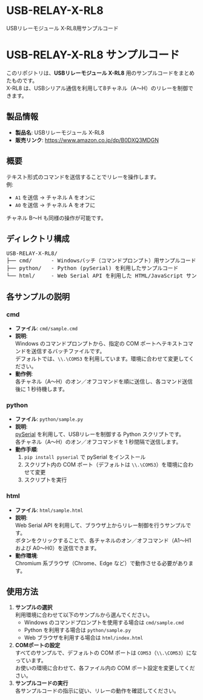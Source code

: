 # USB-RELAY-X-RL8
USBリレーモジュール X-RL8用サンプルコード

# USB-RELAY-X-RL8 サンプルコード

このリポジトリは、**USBリレーモジュール X-RL8** 用のサンプルコードをまとめたものです。  
X-RL8 は、USBシリアル通信を利用して8チャネル（A～H）のリレーを制御できます。

## 製品情報

- **製品名**: USBリレーモジュール X-RL8
- **販売リンク**: https://www.amazon.co.jp/dp/B0DXQ3MDGN


## 概要

テキスト形式のコマンドを送信することでリレーを操作します。  
例:
- `A1` を送信 → チャネル A をオンに
- `A0` を送信 → チャネル A をオフに

チャネル B～H も同様の操作が可能です。

## ディレクトリ構成
<pre>
USB-RELAY-X-RL8/
├── cmd/      - Windowsバッチ（コマンドプロンプト）用サンプルコード
├── python/   - Python (pySerial) を利用したサンプルコード
└── html/     - Web Serial API を利用した HTML/JavaScript サンプル
</pre>


## 各サンプルの説明

### cmd

- **ファイル**: `cmd/sample.cmd`
- **説明**:  
  Windows のコマンドプロンプトから、指定の COM ポートへテキストコマンドを送信するバッチファイルです。  
  デフォルトでは、`\\.\COM53` を利用しています。環境に合わせて変更してください。
- **動作例**:  
  各チャネル（A～H）のオン／オフコマンドを順に送信し、各コマンド送信後に 1 秒待機します。

### python

- **ファイル**: `python/sample.py`
- **説明**:  
  [pySerial](https://pypi.org/project/pyserial/) を利用して、USBリレーを制御する Python スクリプトです。  
  各チャネル（A～H）のオン／オフコマンドを 1 秒間隔で送信します。
- **動作手順**:  
  1. `pip install pyserial` で pySerial をインストール  
  2. スクリプト内の COM ポート（デフォルトは `\\.\COM53`）を環境に合わせて変更  
  3. スクリプトを実行

### html

- **ファイル**: `html/sample.html`
- **説明**:  
  Web Serial API を利用して、ブラウザ上からリレー制御を行うサンプルです。  
  ボタンをクリックすることで、各チャネルのオン／オフコマンド（A1～H1 および A0～H0）を送信できます。
- **動作環境**:  
  Chromium 系ブラウザ（Chrome、Edge など）で動作させる必要があります。

## 使用方法

1. **サンプルの選択**  
   利用環境に合わせて以下のサンプルから選んでください。  
   - Windows のコマンドプロンプトを使用する場合は `cmd/sample.cmd`
   - Python を利用する場合は `python/sample.py`
   - Web ブラウザを利用する場合は `html/index.html`
2. **COMポートの設定**  
   すべてのサンプルで、デフォルトの COM ポートは `COM53`（`\\.\COM53`）になっています。  
   お使いの環境に合わせて、各ファイル内の COM ポート設定を変更してください。
3. **サンプルコードの実行**  
   各サンプルコードの指示に従い、リレーの動作を確認してください。
